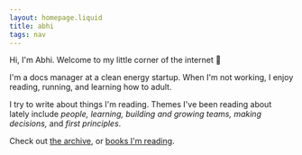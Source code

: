 ```yaml
---
layout: homepage.liquid
title: abhi
tags: nav
---
```


Hi, I'm Abhi. Welcome to my little corner of the internet 👋

I'm a docs manager at a clean energy startup. When I'm not working, I enjoy reading, running, and learning how to adult.

I try to write about things I'm reading. Themes I've been reading about lately include _people, learning, building and growing teams, making decisions,_ and _first principles_. 

Check out [the archive](/archive), or [books I'm reading](/bookshelf).
